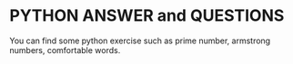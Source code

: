 # PYTHON ANSWER and QUESTIONS
You can find some python exercise such as prime number, armstrong numbers, comfortable words.
